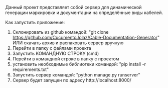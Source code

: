 Данный проект представляет собой сервер для динамической генерации маркировки и 
документации на определённые виды кабелей.

Как запустить приложение:
1. Склонировать из github командой: "git clone https://github.com/CucumentoJolaz/Cable-Documentation-Generator"
   ИЛИ скачать архив и распаковать сервер вручную
2. Перейти в папку с файлами проекта
3. Запустить КОМАНДНУЮ СТРОКУ (cmd)
4. Перейти в командной строке в папку с проектом
5. установить необходимые библиотеки командой: "pip install -r requirements.txt"
6. Запустить сервер командой: "python manage.py runserver"
7. Сервер будет запущен по адресу http://localhost:8000/